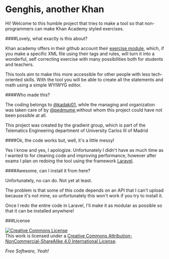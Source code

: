 Genghis, another Khan
=====================
Hi!
Welcome to this humble project that tries to make a tool so that non-programmers can make Khan Academy styled exercises.

####Lovely, what exactly is this about?

Khan academy offers in their github account their [exercise module], which, if you make a specific XML file using their tags and rules, will turn it into a wonderful, self correcting exercise with many possibilities both for students and teachers.

This tools aim to make this more accessible for other people with less tech-oriented skills. With the tool you will be able to create all the statements and math using a simple WYIWYG editor.

####Who made this?

The coding belongs to [@kadaki01], while the managing and organization was taken care of by [@pedmume],without whom this project could have not been possible at all.

This project was created by the gradient group, which is part of the Telematics Engineering department of University Carlos III of Madrid

####Ok, the code works but, well, it's a little messy!

Yes I know and yes, I apologize. Unfortunately I didn't have as much time as I wanted to for cleaning code and improving performance, however after exams I plan on redoing the tool using the framework [Laravel].

####Awesome, can I install it from here?

Unfortunately, no can do. Not yet at least.

The problem is that some of this code depends on an API that I can't upload because it's not mine, so unfortunately this won't work if you try to install it.

Once I redo the entire code in Laravel, I'll make it as modular as possible so that it can be installed anywhere!


###License

<a rel="license" href="http://creativecommons.org/licenses/by-nc-sa/4.0/deed.en_US"><img alt="Creative Commons License" style="border-width:0" src="http://i.creativecommons.org/l/by-nc-sa/4.0/88x31.png" /></a><br />This work is licensed under a <a rel="license" href="http://creativecommons.org/licenses/by-nc-sa/4.0/deed.en_US">Creative Commons Attribution-NonCommercial-ShareAlike 4.0 International License</a>.

*Free Software, Yeah!*

  [Laravel]: http://laravel.com/
  [exercise module]: https://github.com/Khan/khan-exercises
  [@kadaki01]: http://juanlu.is
  [@pedmume]: https://github.com/pedmume
            
